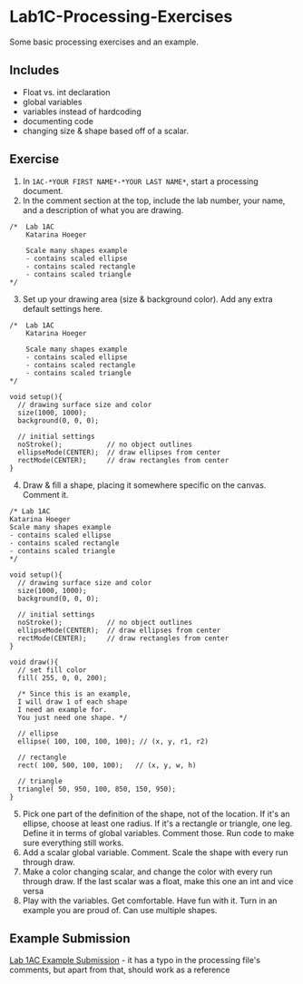# Lab1C-Processing-Exercises
Some basic processing exercises and an example. 

## Includes
- Float vs. int declaration
- global variables
- variables instead of hardcoding
- documenting code
- changing size & shape based off of a scalar. 

## Exercise 
1. In `1AC-*YOUR FIRST NAME*-*YOUR LAST NAME*`, start a processing document. 
2. In the comment section at the top, include the lab number, your name, and a description of what you are drawing.
```processing
/*  Lab 1AC 
    Katarina Hoeger
    
    Scale many shapes example 
    - contains scaled ellipse
    - contains scaled rectangle
    - contains scaled triangle
*/
```
3. Set up your drawing area (size & background color). Add any extra default settings here.
```processing
/*  Lab 1AC 
    Katarina Hoeger
    
    Scale many shapes example 
    - contains scaled ellipse
    - contains scaled rectangle
    - contains scaled triangle
*/

void setup(){
  // drawing surface size and color
  size(1000, 1000);
  background(0, 0, 0);
  
  // initial settings
  noStroke();           // no object outlines
  ellipseMode(CENTER);  // draw ellipses from center
  rectMode(CENTER);     // draw rectangles from center 
}
```
4. Draw & fill a shape, placing it somewhere specific on the canvas. Comment it.
```processing
/* Lab 1AC
Katarina Hoeger
Scale many shapes example 
- contains scaled ellipse
- contains scaled rectangle
- contains scaled triangle
*/

void setup(){
  // drawing surface size and color
  size(1000, 1000);
  background(0, 0, 0);
  
  // initial settings
  noStroke();           // no object outlines
  ellipseMode(CENTER);  // draw ellipses from center
  rectMode(CENTER);     // draw rectangles from center 
}

void draw(){
  // set fill color
  fill( 255, 0, 0, 200);
  
  /* Since this is an example,
  I will draw 1 of each shape 
  I need an example for.
  You just need one shape. */
  
  // ellipse
  ellipse( 100, 100, 100, 100); // (x, y, r1, r2)
  
  // rectangle
  rect( 100, 500, 100, 100);   // (x, y, w, h)
  
  // triangle
  triangle( 50, 950, 100, 850, 150, 950);
}
```
5. Pick one part of the definition of the shape, not of the location. 
If it's an ellipse, choose at least one radius. 
If it's a rectangle or triangle, one leg. 
Define it in terms of global variables.
Comment those.
Run code to make sure everything still works.
6. Add a scalar global variable. Comment. Scale the shape with every run through draw.
7. Make a color changing scalar, and change the color with every run through draw. 
If the last scalar was a float, make this one an int and vice versa
8. Play with the variables. Get comfortable. Have fun with it. Turn in an example you are proud of. Can use multiple shapes.

## Example Submission
[Lab 1AC Example Submission](https://github.com/UMaine-NMD-211-Fall-2020/Lab1AC-ExampleFolder) - it has a typo 
in the processing file's comments, but apart from that, should work as a reference


